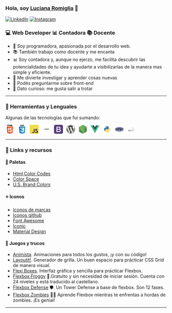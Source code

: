 ### Hola, soy [Luciana Romiglia][website] 👋

[![LinkedIn](https://img.shields.io/badge/Lucianaromiglia-666666?style=for-the-badge&logo=linkedin&logoColor=white&labelColor=0A66C2)](https://www.linkedin.com/in/lucianaromiglia/) [![Instagram](https://img.shields.io/badge/lucianaromiglia-666666?style=for-the-badge&logo=instagram&logoColor=white&labelColor=E4405F)](https://www.instagram.com/lucianaromiglia/)

### 💻 Web Developer 📊 Contadora 📚 Docente

- 🔭 Soy programadora, apasionada por el desarrollo web.
- 📚 También trabajo como docente y me encanta
- 📊 Soy contadora y, aunque no ejerzo, me facilita descubrir las potencialidades de tu idea y ayudarte a visibilizarlas de la manera mas simple y eficiente.
- 🌱 Me divierte investigar y aprender cosas nuevas
- 💬 Podés preguntarme sobre front-end
- :runner: Dato curioso: me gusta salir a trotar

---
### 🚀 Herramientas y Lenguales

Algunas de las tecnologías que fui sumando:

<img align="left" alt="HTML5" width="28px" style="padding-right: 10px;" src="https://raw.githubusercontent.com/github/explore/80688e429a7d4ef2fca1e82350fe8e3517d3494d/topics/html/html.png">
<img align="left" alt="HTML5" width="28px" style="padding-right: 10px;"src="https://raw.githubusercontent.com/github/explore/80688e429a7d4ef2fca1e82350fe8e3517d3494d/topics/css/css.png">
<img align="left" alt="HTML5" width="28px" style="padding-right: 10px;"src="https://raw.githubusercontent.com/github/explore/80688e429a7d4ef2fca1e82350fe8e3517d3494d/topics/javascript/javascript.png">
<img align="left" alt="HTML5" width="28px" style="padding-right: 10px;"src="https://raw.githubusercontent.com/github/explore/80688e429a7d4ef2fca1e82350fe8e3517d3494d/topics/jquery/jquery.png">
<img align="left" alt="HTML5" width="28px" style="padding-right: 10px;"src="https://raw.githubusercontent.com/github/explore/80688e429a7d4ef2fca1e82350fe8e3517d3494d/topics/bootstrap/bootstrap.png">
<img align="left" alt="HTML5" width="28px" style="padding-right: 10px;"src="https://raw.githubusercontent.com/github/explore/80688e429a7d4ef2fca1e82350fe8e3517d3494d/topics/wordpress/wordpress.png">
<img align="left" alt="HTML5" width="28px" style="padding-right: 10px;"src="https://raw.githubusercontent.com/github/explore/80688e429a7d4ef2fca1e82350fe8e3517d3494d/topics/nodejs/nodejs.png">
<img align="left" alt="HTML5" width="28px" style="padding-right: 10px;"src="https://raw.githubusercontent.com/github/explore/80688e429a7d4ef2fca1e82350fe8e3517d3494d/topics/vue/vue.png">
<img align="left" alt="HTML5" width="28px" style="padding-right: 10px;"src="https://raw.githubusercontent.com/github/explore/80688e429a7d4ef2fca1e82350fe8e3517d3494d/topics/python/python.png">
<img align="left" alt="HTML5" width="28px" style="padding-right: 10px;"src="https://raw.githubusercontent.com/github/explore/80688e429a7d4ef2fca1e82350fe8e3517d3494d/topics/php/php.png">
<img alt="HTML5" width="28px" style="padding-right: 10px;"src="https://raw.githubusercontent.com/github/explore/80688e429a7d4ef2fca1e82350fe8e3517d3494d/topics/mysql/mysql.png">


---
### :hammer: Links y recursos

#### :rainbow: Paletas
- [Html Color Codes](https://htmlcolorcodes.com/es/)
- [Color Space](https://mycolor.space/)
- [U.S. Brand Colors](https://usbrandcolors.com/)

#### :star: Iconos
- [Iconos de marcas](https://simpleicons.org/)
- [Iconos github](https://gist.github.com/rxaviers/7360908)
- [Font Awesome](https://fontawesome.com/)
- [Iconic](https://useiconic.com/icons/)
- [Material Design](https://material.io/design/iconography/system-icons.html)

#### :tophat: Juegos y trucos
- [Animista](https://animista.net/). Animaciones para todos los gustos, ¡y con su código!
- [Layoutit!](https://grid.layoutit.com/). Generador de grilla. Un buen espacio para prácticar CSS Grid de manera visual.
- [Flexi Boxes](https://the-echoplex.net/flexyboxes/). Interfaz gráfica y sencilla para prácticar Flexbox.
- [Flexbox Froggy](http://flexboxfroggy.com/#es) 🐸.Gratuito y sin necesidad de iniciar sesión. Cuenta con 24 niveles y está traducido al castellano.   
- [Flexbox Defense](http://www.flexboxdefense.com/) 🛡️. Un Tower Defense a base de flexbox. Son 12 fases.     
- [Flexbox Zombies](http://mastery.games/flexboxzombies) 🧟‍♂ Aprende Flexbox mientras te enfrentas a hordas de zombies. ¡Es genial!         


---
<!-- ### :heart: Canales que me gustan 
 -->

<!-- Links -->
[website]: http://lucianaromiglia.com.ar/
